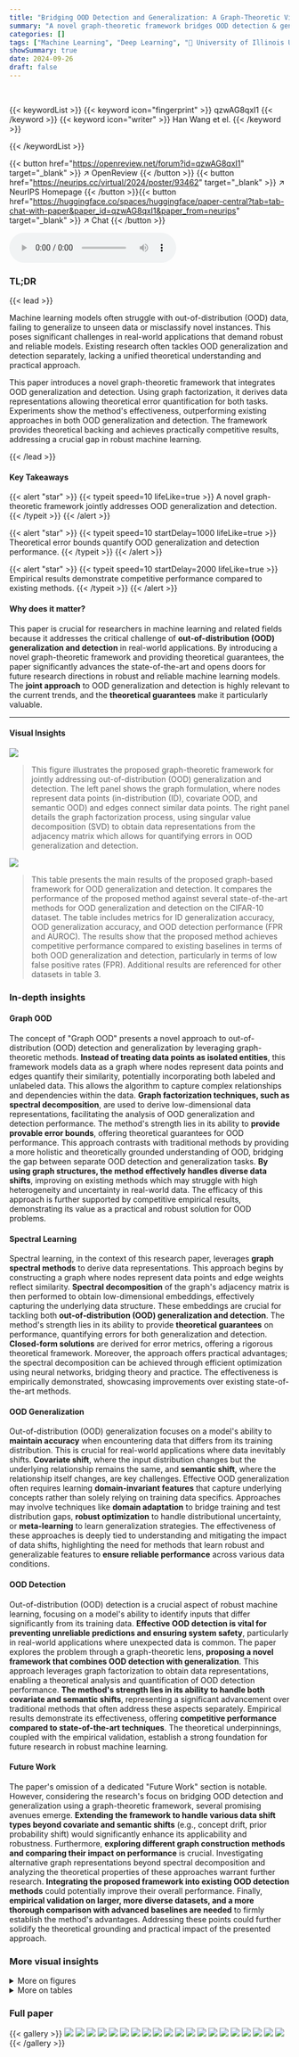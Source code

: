 ```yaml
---
title: "Bridging OOD Detection and Generalization: A Graph-Theoretic View"
summary: "A novel graph-theoretic framework bridges OOD detection & generalization, offering theoretical error bounds and competitive empirical performance."
categories: []
tags: ["Machine Learning", "Deep Learning", "🏢 University of Illinois Urbana-Champaign",]
showSummary: true
date: 2024-09-26
draft: false
---
```


<br>

{{< keywordList >}}
{{< keyword icon="fingerprint" >}} qzwAG8qxI1 {{< /keyword >}}
{{< keyword icon="writer" >}} Han Wang et el. {{< /keyword >}}
 
{{< /keywordList >}}

{{< button href="https://openreview.net/forum?id=qzwAG8qxI1" target="_blank" >}}
↗ OpenReview
{{< /button >}}
{{< button href="https://neurips.cc/virtual/2024/poster/93462" target="_blank" >}}
↗ NeurIPS Homepage
{{< /button >}}{{< button href="https://huggingface.co/spaces/huggingface/paper-central?tab=tab-chat-with-paper&paper_id=qzwAG8qxI1&paper_from=neurips" target="_blank" >}}
↗ Chat
{{< /button >}}



<audio controls>
    <source src="https://ai-paper-reviewer.com/qzwAG8qxI1/podcast.wav" type="audio/wav">
    Your browser does not support the audio element.
</audio>


### TL;DR


{{< lead >}}

Machine learning models often struggle with out-of-distribution (OOD) data, failing to generalize to unseen data or misclassify novel instances. This poses significant challenges in real-world applications that demand robust and reliable models. Existing research often tackles OOD generalization and detection separately, lacking a unified theoretical understanding and practical approach. 

This paper introduces a novel graph-theoretic framework that integrates OOD generalization and detection.  Using graph factorization, it derives data representations allowing theoretical error quantification for both tasks. Experiments show the method's effectiveness, outperforming existing approaches in both OOD generalization and detection. The framework provides theoretical backing and achieves practically competitive results, addressing a crucial gap in robust machine learning.

{{< /lead >}}


#### Key Takeaways

{{< alert "star" >}}
{{< typeit speed=10 lifeLike=true >}} A novel graph-theoretic framework jointly addresses OOD generalization and detection. {{< /typeit >}}
{{< /alert >}}

{{< alert "star" >}}
{{< typeit speed=10 startDelay=1000 lifeLike=true >}} Theoretical error bounds quantify OOD generalization and detection performance. {{< /typeit >}}
{{< /alert >}}

{{< alert "star" >}}
{{< typeit speed=10 startDelay=2000 lifeLike=true >}} Empirical results demonstrate competitive performance compared to existing methods. {{< /typeit >}}
{{< /alert >}}

#### Why does it matter?
This paper is crucial for researchers in machine learning and related fields because it addresses the critical challenge of **out-of-distribution (OOD) generalization and detection** in real-world applications. By introducing a novel graph-theoretic framework and providing theoretical guarantees, the paper significantly advances the state-of-the-art and opens doors for future research directions in robust and reliable machine learning models.  The **joint approach** to OOD generalization and detection is highly relevant to the current trends, and the **theoretical guarantees** make it particularly valuable.

------
#### Visual Insights



![](https://ai-paper-reviewer.com/qzwAG8qxI1/figures_1_1.jpg)

> This figure illustrates the proposed graph-theoretic framework for jointly addressing out-of-distribution (OOD) generalization and detection. The left panel shows the graph formulation, where nodes represent data points (in-distribution (ID), covariate OOD, and semantic OOD) and edges connect similar data points.  The right panel details the graph factorization process, using singular value decomposition (SVD) to obtain data representations from the adjacency matrix which allows for quantifying errors in OOD generalization and detection.





![](https://ai-paper-reviewer.com/qzwAG8qxI1/tables_5_1.jpg)

> This table presents the main results of the proposed graph-based framework for OOD generalization and detection.  It compares the performance of the proposed method against several state-of-the-art methods for OOD generalization and detection on the CIFAR-10 dataset. The table includes metrics for ID generalization accuracy, OOD generalization accuracy, and OOD detection performance (FPR and AUROC). The results show that the proposed method achieves competitive performance compared to existing baselines in terms of both OOD generalization and detection, particularly in terms of low false positive rates (FPR).  Additional results are referenced for other datasets in table 3.





### In-depth insights


#### Graph OOD
The concept of "Graph OOD" presents a novel approach to out-of-distribution (OOD) detection and generalization by leveraging graph-theoretic methods.  **Instead of treating data points as isolated entities**, this framework models data as a graph where nodes represent data points and edges quantify their similarity, potentially incorporating both labeled and unlabeled data. This allows the algorithm to capture complex relationships and dependencies within the data.  **Graph factorization techniques, such as spectral decomposition**, are used to derive low-dimensional data representations, facilitating the analysis of OOD generalization and detection performance. The method's strength lies in its ability to **provide provable error bounds**, offering theoretical guarantees for OOD performance.  This approach contrasts with traditional methods by providing a more holistic and theoretically grounded understanding of OOD, bridging the gap between separate OOD detection and generalization tasks.  **By using graph structures, the method effectively handles diverse data shifts**, improving on existing methods which may struggle with high heterogeneity and uncertainty in real-world data. The efficacy of this approach is further supported by competitive empirical results, demonstrating its value as a practical and robust solution for OOD problems.

#### Spectral Learning
Spectral learning, in the context of this research paper, leverages **graph spectral methods** to derive data representations.  This approach begins by constructing a graph where nodes represent data points and edge weights reflect similarity.  **Spectral decomposition** of the graph's adjacency matrix is then performed to obtain low-dimensional embeddings, effectively capturing the underlying data structure. These embeddings are crucial for tackling both **out-of-distribution (OOD) generalization and detection**. The method's strength lies in its ability to provide **theoretical guarantees** on performance, quantifying errors for both generalization and detection.  **Closed-form solutions** are derived for error metrics, offering a rigorous theoretical framework. Moreover, the approach offers practical advantages; the spectral decomposition can be achieved through efficient optimization using neural networks, bridging theory and practice.  The effectiveness is empirically demonstrated, showcasing improvements over existing state-of-the-art methods.

#### OOD Generalization
Out-of-distribution (OOD) generalization focuses on a model's ability to **maintain accuracy** when encountering data that differs from its training distribution.  This is crucial for real-world applications where data inevitably shifts.  **Covariate shift**, where the input distribution changes but the underlying relationship remains the same, and **semantic shift**, where the relationship itself changes, are key challenges.  Effective OOD generalization often requires learning **domain-invariant features** that capture underlying concepts rather than solely relying on training data specifics.  Approaches may involve techniques like **domain adaptation** to bridge training and test distribution gaps, **robust optimization** to handle distributional uncertainty, or **meta-learning** to learn generalization strategies.  The effectiveness of these approaches is deeply tied to understanding and mitigating the impact of data shifts, highlighting the need for methods that learn robust and generalizable features to **ensure reliable performance** across various data conditions.

#### OOD Detection
Out-of-distribution (OOD) detection is a crucial aspect of robust machine learning, focusing on a model's ability to identify inputs that differ significantly from its training data.  **Effective OOD detection is vital for preventing unreliable predictions and ensuring system safety**, particularly in real-world applications where unexpected data is common. The paper explores the problem through a graph-theoretic lens, **proposing a novel framework that combines OOD detection with generalization**.  This approach leverages graph factorization to obtain data representations, enabling a theoretical analysis and quantification of OOD detection performance.  **The method's strength lies in its ability to handle both covariate and semantic shifts**, representing a significant advancement over traditional methods that often address these aspects separately.  Empirical results demonstrate its effectiveness, offering **competitive performance compared to state-of-the-art techniques**.  The theoretical underpinnings, coupled with the empirical validation, establish a strong foundation for future research in robust machine learning.

#### Future Work
The paper's omission of a dedicated "Future Work" section is notable.  However, considering the research's focus on bridging OOD detection and generalization using a graph-theoretic framework, several promising avenues emerge.  **Extending the framework to handle various data shift types beyond covariate and semantic shifts** (e.g., concept drift, prior probability shift) would significantly enhance its applicability and robustness.  Furthermore, **exploring different graph construction methods and comparing their impact on performance** is crucial. Investigating alternative graph representations beyond spectral decomposition and analyzing the theoretical properties of these approaches warrant further research.  **Integrating the proposed framework into existing OOD detection methods** could potentially improve their overall performance. Finally, **empirical validation on larger, more diverse datasets, and a more thorough comparison with advanced baselines are needed** to firmly establish the method's advantages.  Addressing these points could further solidify the theoretical grounding and practical impact of the presented approach.


### More visual insights

<details>
<summary>More on figures
</summary>


![](https://ai-paper-reviewer.com/qzwAG8qxI1/figures_5_1.jpg)

> This figure illustrates the graph-theoretic framework proposed in the paper for jointly addressing out-of-distribution (OOD) generalization and detection.  The left panel shows the graph formulation, where nodes represent data points (in-distribution (ID), covariate-shifted OOD, and semantic-shifted OOD) and edges represent relationships between data points. The right panel depicts the graph factorization process, which involves singular value decomposition (SVD) of the adjacency matrix to obtain data representations. These representations are then used to quantify OOD generalization and detection performance through provable error bounds. The overall framework combines graph-based data representation with spectral analysis to bridge the gap between OOD generalization and detection.


![](https://ai-paper-reviewer.com/qzwAG8qxI1/figures_6_1.jpg)

> This figure shows a heatmap visualizing the value of function S(f) across different values of α' and β'. The function S(f) quantifies the distance between ID and semantic OOD data, with larger values indicating better OOD detection capability.  The heatmap reveals the relationship between these two parameters and their impact on the separability of ID data from semantic OOD data, offering insights into the effectiveness of OOD detection.  The color intensity represents the magnitude of S(f).


![](https://ai-paper-reviewer.com/qzwAG8qxI1/figures_8_1.jpg)

> This figure visualizes the distribution of KNN distances and the t-SNE visualization of learned embeddings, which are used to analyze the performance of the proposed graph-theoretic framework.  Panel (a) shows the distribution of KNN distances for the ID data, covariate OOD, and semantic OOD data.  The distribution of KNN distances clearly shows the separation between semantic OOD data and the ID data, while the covariate OOD data is embedded closely to the ID data. Panel (b) shows the t-SNE visualization of learned embeddings, demonstrating the grouping of ID and covariate OOD data in the embedding space while semantic OOD data is separated. This visualization supports the theoretical analysis and empirical results presented in the paper.


![](https://ai-paper-reviewer.com/qzwAG8qxI1/figures_19_1.jpg)

> This figure illustrates the proposed graph-theoretic framework. The left panel shows the graph formulation with three data types: in-distribution (ID), covariate out-of-distribution (OOD), and semantic OOD.  The right panel depicts the graph factorization process used to obtain data representations for quantifying OOD generalization and detection performance.  The graph factorization uses singular value decomposition (SVD) to obtain a low-rank approximation of the adjacency matrix, allowing for the derivation of closed-form solutions which are then used to quantify error in both generalization and detection.


![](https://ai-paper-reviewer.com/qzwAG8qxI1/figures_20_1.jpg)

> The figure shows the heatmap of function S(f) which represents the separability between ID and semantic OOD data. The magnitude of S(f) reflects the extent of separation between ID and semantic OOD data. Larger S(f) suggests better OOD detection capability. The x-axis represents α' and the y-axis represents β', which are parameters related to the augmentation transformation probability. The color bar represents the value of S(f). The heatmap shows how the separability varies depending on the values of α' and β'.


</details>




<details>
<summary>More on tables
</summary>


![](https://ai-paper-reviewer.com/qzwAG8qxI1/tables_7_1.jpg)
> This table presents the main results of the paper, comparing the proposed graph-based method with several state-of-the-art techniques for out-of-distribution (OOD) generalization and detection on the CIFAR-10 dataset.  It shows the ID accuracy, OOD accuracy, false positive rate (FPR), and area under the ROC curve (AUROC) for each method. The table highlights the competitive performance of the proposed method, particularly its strong OOD generalization capability and low FPR, indicating its effectiveness in distinguishing between in-distribution and out-of-distribution data.  It also notes that the ID and OOD accuracy values are the same for several methods due to them using the same model trained with cross-entropy loss.

![](https://ai-paper-reviewer.com/qzwAG8qxI1/tables_7_2.jpg)
> This table compares the proposed method with other state-of-the-art spectral learning methods on three semantic-shift OOD datasets: SVHN, LSUN-C, and TEXTURES.  The comparison highlights the superior performance of the proposed method in terms of OOD accuracy, ID accuracy, FPR (false positive rate), and AUROC (area under the receiver operating characteristic curve).  The results demonstrate the effectiveness of the proposed graph-based framework in handling heterogeneous data distributions.

![](https://ai-paper-reviewer.com/qzwAG8qxI1/tables_19_1.jpg)
> This table presents the main results of the paper, comparing the proposed graph-based method with several state-of-the-art approaches for out-of-distribution (OOD) generalization and detection on the CIFAR-10 dataset.  It shows the performance of various methods across three key metrics: ID generalization accuracy, OOD generalization accuracy, and OOD detection error (FPR). The table highlights the competitive performance of the proposed method in both OOD generalization and OOD detection, outperforming many baselines, especially in terms of false positive rate.

![](https://ai-paper-reviewer.com/qzwAG8qxI1/tables_26_1.jpg)
> This table presents a comparison of the proposed method's performance against various state-of-the-art methods for out-of-distribution (OOD) generalization and detection on the CIFAR-10 dataset.  The table includes results for OOD detection methods (MSP, ODIN, Energy, Mahalanobis, ViM, KNN, ASH), OOD generalization methods (ERM, IRM, Mixup, VREX, EQRM, SharpDRO), and methods trained with wild data (OE, Energy (w/ outlier), Woods, Scone). The table shows the OOD accuracy, ID accuracy, false positive rate (FPR), and area under the receiver operating characteristic curve (AUROC) for each method.  The proposed method's results (Ours) are highlighted in bold, indicating superior performance.

![](https://ai-paper-reviewer.com/qzwAG8qxI1/tables_26_2.jpg)
> This table presents the results of the proposed method and baselines on the ImageNet-100 dataset for OOD generalization and detection.  The in-distribution data (Pin) is ImageNet-100, covariate-shifted OOD data (Pcovariate) is ImageNet-100-C with Gaussian noise, and semantic-shifted OOD data (Psemantic) is iNaturalist. The table shows the OOD Accuracy, In-distribution Accuracy, False Positive Rate (FPR), and Area Under the ROC Curve (AUROC) for each method.  The method with the highest OOD accuracy is highlighted in bold.

![](https://ai-paper-reviewer.com/qzwAG8qxI1/tables_27_1.jpg)
> This table presents the main experimental results comparing the proposed graph-based method against various state-of-the-art techniques for out-of-distribution (OOD) generalization and detection on the CIFAR-10 dataset.  It provides a quantitative comparison across multiple metrics, including OOD accuracy, in-distribution accuracy, false positive rate, and area under the ROC curve (AUROC).  The results show that the proposed method achieves competitive performance, especially excelling in OOD detection.  Additional results on Places365 and LSUN-R datasets are available in Table 3.

![](https://ai-paper-reviewer.com/qzwAG8qxI1/tables_27_2.jpg)
> This table compares the proposed graph-based method with other state-of-the-art spectral learning approaches. The comparison is done using two semantic OOD datasets: PLACES365 and LSUN-R.  The metrics used for comparison are OOD generalization accuracy, ID accuracy, false positive rate (FPR), and area under the ROC curve (AUROC). The results highlight that the proposed method outperforms the other methods, especially in terms of FPR, demonstrating its ability to better distinguish between in-distribution and out-of-distribution samples.

![](https://ai-paper-reviewer.com/qzwAG8qxI1/tables_28_1.jpg)
> This table shows the impact of semantic OOD data on the generalization ability of the model.  It explores the effect of whether the semantic OOD data shares the same domain as the covariate OOD data. The results indicate that when semantic OOD shares the domain as covariate OOD, the performance is significantly improved.

![](https://ai-paper-reviewer.com/qzwAG8qxI1/tables_28_2.jpg)
> This table presents the main results of the proposed graph-based framework for OOD generalization and detection, comparing its performance against various state-of-the-art methods on the CIFAR-10 dataset.  The table shows the ID accuracy, OOD accuracy (for both covariate and semantic shifts), false positive rate (FPR), and area under the ROC curve (AUROC) for each method.  It highlights the competitive performance of the proposed approach in both OOD generalization and detection tasks, excelling in FPR95 compared to other state-of-the-art methods.  Additional results using the Places365 and LSUN-R datasets are provided in Table 3.

![](https://ai-paper-reviewer.com/qzwAG8qxI1/tables_28_3.jpg)
> This table presents the main results of the paper, comparing the proposed graph-based method with various state-of-the-art methods for both OOD generalization and detection on the CIFAR-10 dataset.  The table includes metrics such as OOD accuracy, ID accuracy, false positive rate (FPR), and area under the ROC curve (AUROC) for different semantic and covariate shift OOD datasets.  The results showcase the competitive performance of the proposed method in comparison to existing baselines.  It indicates that the proposed method excels in both OOD detection and generalization performance, outperforming existing methods on several metrics across multiple datasets.

</details>




### Full paper

{{< gallery >}}
<img src="https://ai-paper-reviewer.com/qzwAG8qxI1/1.png" class="grid-w50 md:grid-w33 xl:grid-w25" />
<img src="https://ai-paper-reviewer.com/qzwAG8qxI1/2.png" class="grid-w50 md:grid-w33 xl:grid-w25" />
<img src="https://ai-paper-reviewer.com/qzwAG8qxI1/3.png" class="grid-w50 md:grid-w33 xl:grid-w25" />
<img src="https://ai-paper-reviewer.com/qzwAG8qxI1/4.png" class="grid-w50 md:grid-w33 xl:grid-w25" />
<img src="https://ai-paper-reviewer.com/qzwAG8qxI1/5.png" class="grid-w50 md:grid-w33 xl:grid-w25" />
<img src="https://ai-paper-reviewer.com/qzwAG8qxI1/6.png" class="grid-w50 md:grid-w33 xl:grid-w25" />
<img src="https://ai-paper-reviewer.com/qzwAG8qxI1/7.png" class="grid-w50 md:grid-w33 xl:grid-w25" />
<img src="https://ai-paper-reviewer.com/qzwAG8qxI1/8.png" class="grid-w50 md:grid-w33 xl:grid-w25" />
<img src="https://ai-paper-reviewer.com/qzwAG8qxI1/9.png" class="grid-w50 md:grid-w33 xl:grid-w25" />
<img src="https://ai-paper-reviewer.com/qzwAG8qxI1/10.png" class="grid-w50 md:grid-w33 xl:grid-w25" />
<img src="https://ai-paper-reviewer.com/qzwAG8qxI1/11.png" class="grid-w50 md:grid-w33 xl:grid-w25" />
<img src="https://ai-paper-reviewer.com/qzwAG8qxI1/12.png" class="grid-w50 md:grid-w33 xl:grid-w25" />
<img src="https://ai-paper-reviewer.com/qzwAG8qxI1/13.png" class="grid-w50 md:grid-w33 xl:grid-w25" />
<img src="https://ai-paper-reviewer.com/qzwAG8qxI1/14.png" class="grid-w50 md:grid-w33 xl:grid-w25" />
<img src="https://ai-paper-reviewer.com/qzwAG8qxI1/15.png" class="grid-w50 md:grid-w33 xl:grid-w25" />
<img src="https://ai-paper-reviewer.com/qzwAG8qxI1/16.png" class="grid-w50 md:grid-w33 xl:grid-w25" />
<img src="https://ai-paper-reviewer.com/qzwAG8qxI1/17.png" class="grid-w50 md:grid-w33 xl:grid-w25" />
<img src="https://ai-paper-reviewer.com/qzwAG8qxI1/18.png" class="grid-w50 md:grid-w33 xl:grid-w25" />
<img src="https://ai-paper-reviewer.com/qzwAG8qxI1/19.png" class="grid-w50 md:grid-w33 xl:grid-w25" />
<img src="https://ai-paper-reviewer.com/qzwAG8qxI1/20.png" class="grid-w50 md:grid-w33 xl:grid-w25" />
{{< /gallery >}}